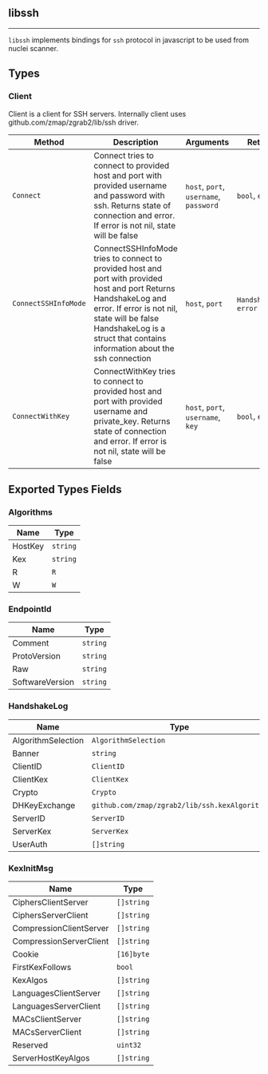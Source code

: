## libssh 
---


`libssh` implements bindings for `ssh` protocol in javascript
to be used from nuclei scanner.



## Types

### Client

 Client is a client for SSH servers.    Internally client uses github.com/zmap/zgrab2/lib/ssh driver.

| Method | Description | Arguments | Returns |
|--------|-------------|-----------|---------|
| `Connect` |  Connect tries to connect to provided host and port  with provided username and password with ssh.    Returns state of connection and error. If error is not nil,  state will be false | `host`, `port`, `username`, `password` | `bool`, `error` |
| `ConnectSSHInfoMode` |  ConnectSSHInfoMode tries to connect to provided host and port  with provided host and port    Returns HandshakeLog and error. If error is not nil,  state will be false    HandshakeLog is a struct that contains information about the  ssh connection | `host`, `port` | `HandshakeLog`, `error` |
| `ConnectWithKey` |  ConnectWithKey tries to connect to provided host and port  with provided username and private_key.    Returns state of connection and error. If error is not nil,  state will be false | `host`, `port`, `username`, `key` | `bool`, `error` |




## Exported Types Fields
### Algorithms

| Name | Type | 
|--------|-------------|
| HostKey | `string` |
| Kex | `string` |
| R | `R` |
| W | `W` |
### EndpointId

| Name | Type | 
|--------|-------------|
| Comment | `string` |
| ProtoVersion | `string` |
| Raw | `string` |
| SoftwareVersion | `string` |
### HandshakeLog

| Name | Type | 
|--------|-------------|
| AlgorithmSelection | `AlgorithmSelection` |
| Banner | `string` |
| ClientID | `ClientID` |
| ClientKex | `ClientKex` |
| Crypto | `Crypto` |
| DHKeyExchange | `github.com/zmap/zgrab2/lib/ssh.kexAlgorithm` |
| ServerID | `ServerID` |
| ServerKex | `ServerKex` |
| UserAuth | `[]string` |
### KexInitMsg

| Name | Type | 
|--------|-------------|
| CiphersClientServer | `[]string` |
| CiphersServerClient | `[]string` |
| CompressionClientServer | `[]string` |
| CompressionServerClient | `[]string` |
| Cookie | `[16]byte` |
| FirstKexFollows | `bool` |
| KexAlgos | `[]string` |
| LanguagesClientServer | `[]string` |
| LanguagesServerClient | `[]string` |
| MACsClientServer | `[]string` |
| MACsServerClient | `[]string` |
| Reserved | `uint32` |
| ServerHostKeyAlgos | `[]string` |




